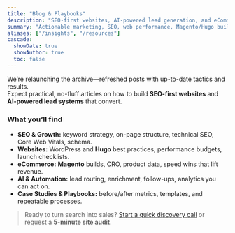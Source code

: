 ```yaml
---
title: "Blog & Playbooks"
description: "SEO-first websites, AI-powered lead generation, and eCommerce growth. Practical guides, case studies, and templates from Search And Be Found."
summary: "Actionable marketing, SEO, web performance, Magento/Hugo builds, and AI automation to turn search into sales."
aliases: ["/insights", "/resources"]
cascade:
  showDate: true
  showAuthor: true
  toc: false
---
```


We’re relaunching the archive—refreshed posts with up-to-date tactics and results.  
Expect practical, no-fluff articles on how to build **SEO-first websites** and **AI-powered lead systems** that convert.

### What you’ll find
- **SEO & Growth:** keyword strategy, on-page structure, technical SEO, Core Web Vitals, schema.
- **Websites:** WordPress and **Hugo** best practices, performance budgets, launch checklists.
- **eCommerce:** **Magento** builds, CRO, product data, speed wins that lift revenue.
- **AI & Automation:** lead routing, enrichment, follow-ups, analytics you can act on.
- **Case Studies & Playbooks:** before/after metrics, templates, and repeatable processes.

> Ready to turn search into sales? [Start a quick discovery call](/contact/) or request a **5-minute site audit**.
